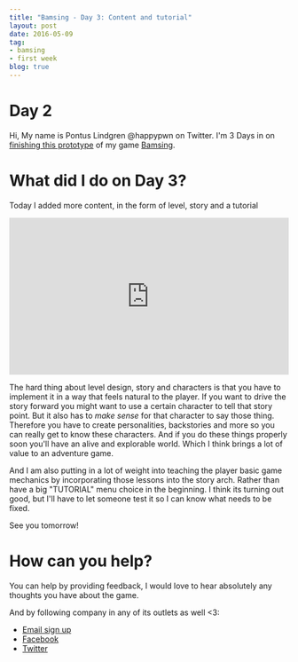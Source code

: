 ```yaml
---
title: "Bamsing - Day 3: Content and tutorial"
layout: post
date: 2016-05-09
tag:
- bamsing
- first week
blog: true
---
```

# Day 2
Hi, My name is Pontus Lindgren @happypwn on Twitter.
I'm 3 Days in on [finishing this prototype](/bamsing-prototype) of my game [Bamsing](http://bamsing.com).


# What did I do on Day 3?
Today I added more content, in the form of level, story and a tutorial

<div style='position:relative;padding-bottom:calc(100% / 1.78)'><iframe src='https://gfycat.com/ifr/ShorttermChubbyFrog' frameborder='0' scrolling='no' width='100%' height='100%' style='position:absolute;top:0;left:0;' allowfullscreen></iframe></div>

The hard thing about level design, story and characters is that you have to implement it in a way
that feels natural to the player. If you want to drive the story forward you might want to use a
certain character to tell that story point. But it also has to *make sense* for that character to say those thing.
Therefore you have to create personalities, backstories and more so you can really get to know these characters.
And if you do these things properly soon you'll have an alive and explorable world.
 Which I think brings a lot of value to an adventure game.

And I am also putting in a lot of weight into teaching the player basic game mechanics by incorporating those
lessons into the story arch. Rather than have a big "TUTORIAL" menu choice in the beginning. I think its turning out good,
but I'll have to let someone test it so I can know what needs to be fixed.

See you tomorrow!

# How can you help?
You can help by providing feedback, I would love to hear absolutely any thoughts you have about the game.

And by following company in any of its outlets as well <3:

 - [Email sign up](http://eepurl.com/b0UUhj)
 - [Facebook](http://Facebook.com/kirikorostudios)
 - [Twitter](http://twitter.com/happypwn)
